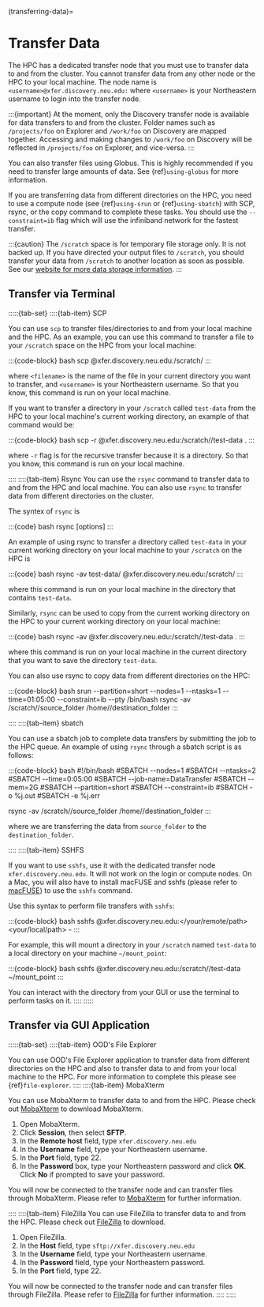 (transferring-data)=

# Transfer Data

The HPC has a dedicated transfer node that you must use to transfer data to and from the cluster. You cannot transfer data from any other node or the HPC to your local machine. The node name is `<username>@xfer.discovery.neu.edu:` where `<username>` is your Northeastern username to login into the transfer node.

:::{important}
At the moment, only the Discovery transfer node is available for data transfers to and from the cluster. Folder names such as `/projects/foo` on Explorer and `/work/foo` on Discovery are mapped together. Accessing and making changes to `/work/foo` on Discovery will be reflected in `/projects/foo` on Explorer, and vice-versa.
:::

You can also transfer files using Globus. This is highly recommended if you need to transfer large amounts of data. See {ref}`using-globus` for more information.

If you are transferring data from different directories on the HPC, you need to use a compute node (see {ref}`using-srun` or {ref}`using-sbatch`) with SCP, rsync, or the copy command to complete these tasks. You should use the `--constraint=ib` flag which will use the infiniband network for the fastest transfer.

:::{caution}
The `/scratch` space is for temporary file storage only. It is not backed up. If you have directed your output files to `/scratch`, you should transfer your data from `/scratch` to another location as soon as possible. See our [website for more data storage information](https://rc.northeastern.edu/data-storage-options/).
:::

## Transfer via Terminal

:::::{tab-set}
::::{tab-item} SCP

You can use `scp` to transfer files/directories to and from your local machine and the HPC. As an example, you can use this command to transfer a file to your `/scratch` space on the HPC from your local machine:

:::{code-block} bash
scp <filename> <username>@xfer.discovery.neu.edu:/scratch/<username>
:::

where `<filename>` is the name of the file in your current directory you want to transfer, and `<username>` is your Northeastern username. So that you know, this command is run on your local machine.

If you want to transfer a directory in your `/scratch` called `test-data` from the HPC to your local machine's current working directory, an example of that command would be:

:::{code-block} bash
scp -r <username>@xfer.discovery.neu.edu:/scratch/<username>/test-data .
:::

where `-r` flag is for the recursive transfer because it is a directory. So that you know, this command is run on your local machine.

::::
::::{tab-item} Rsync
You can use the `rsync` command to transfer data to and from the HPC and local machine. You can also use `rsync` to transfer data from different directories on the cluster.

The syntex of `rsync` is

:::{code} bash
rsync [options] <source> <destination>
:::

An example of using rsync to transfer a directory called `test-data` in your current working directory on your local machine to your `/scratch` on the HPC is

:::{code} bash
rsync -av test-data/ <username>@xfer.discovery.neu.edu:/scratch/<username>
:::

where this command is run on your local machine in the directory that contains `test-data`.

Similarly, `rsync` can be used to copy from the current working directory on the HPC to your current working directory on your local machine:

:::{code} bash
rsync -av <username>@xfer.discovery.neu.edu:/scratch/<username>/test-data .
:::

where this command is run on your local machine in the current directory that you want to save the directory `test-data`.

You can also use rsync to copy data from different directories on the HPC:

:::{code-block} bash
srun --partition=short --nodes=1 --ntasks=1 --time=01:05:00 --constraint=ib --pty /bin/bash
rsync -av /scratch/<username>/source_folder /home/<username>/destination_folder
:::

::::
::::{tab-item} sbatch

You can use a sbatch job to complete data transfers by submitting the job to the HPC queue. An example of using `rsync` through a sbatch script is as follows:

:::{code-block} bash
#!/bin/bash
#SBATCH --nodes=1
#SBATCH --ntasks=2
#SBATCH --time=0:05:00
#SBATCH --job-name=DataTransfer
#SBATCH --mem=2G
#SBATCH --partition=short
#SBATCH --constraint=ib
#SBATCH -o %j.out
#SBATCH -e %j.err

rsync -av /scratch/<username>/source_folder /home/<username>/destination_folder
:::

where we are transferring the data from `source_folder` to the `destination_folder`.

::::
::::{tab-item} SSHFS

If you want to use `sshfs`, use it with the dedicated transfer node `xfer.discovery.neu.edu`. It will not work on the login or compute nodes. On a Mac, you will also have to install macFUSE and sshfs (please refer to [macFUSE]) to use the `sshfs` command.

Use this syntax to perform file transfers with `sshfs`:

:::{code-block} bash
sshfs <username>@xfer.discovery.neu.edu:</your/remote/path> <your/local/path> -<options>
:::

For example, this will mount a directory in your `/scratch` named `test-data` to a local directory on your machine `~/mount_point`:

:::{code-block} bash
sshfs <username>@xfer.discovery.neu.edu:/scratch/<username>/test-data ~/mount_point
:::

You can interact with the directory from your GUI or use the terminal to perform tasks on it.
::::
:::::

## Transfer via GUI Application

:::::{tab-set}
::::{tab-item} OOD's File Explorer

You can use OOD's File Explorer application to transfer data from different directories on the HPC and also to transfer data to and from your local machine to the HPC. For more information to complete this please see {ref}`file-explorer`.
::::
::::{tab-item} MobaXterm

You can use MobaXterm to transfer data to and from the HPC. Please check out [MobaXterm] to download MobaXterm.

1. Open MobaXterm.
1. Click **Session**, then select **SFTP**.
1. In the **Remote host** field, type `xfer.discovery.neu.edu`
1. In the **Username** field, type your Northeastern username.
1. In the **Port** field, type 22.
1. In the **Password** box, type your Northeastern password and click **OK**. Click **No** if prompted to save your password.

You will now be connected to the transfer node and can transfer files through MobaXterm. Please refer to [MobaXterm] for further information.


::::
::::{tab-item} FileZilla
You can use FileZilla to transfer data to and from the HPC. Please check out [FileZilla] to download.

1. Open FileZilla.
1. In the **Host** field, type `sftp://xfer.discovery.neu.edu`
1. In the **Username** field, type your Northeastern username.
1. In the **Password** field, type your Northeastern password.
1. In the **Port** field, type 22.

You will now be connected to the transfer node and can transfer files through FileZilla. Please refer to [FileZilla] for further information.
::::
:::::

[FileZilla]: https://filezilla-project.org/
[MobaXterm]: https://mobaxterm.mobatek.net/
[macFUSE]: https://osxfuse.github.io/

